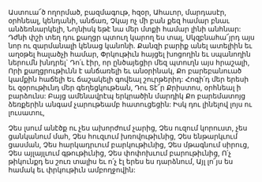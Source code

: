 
Աստուա՜ծ ողորմած, բազմագութ, հզօր,
Ահաւոր, մարդասէր, օրհնեալ, կենդանի, անճառ,
Չկայ ոչ մի բան քեզ համար բնաւ անձեռնարկելի,
Նոյնիսկ եթէ նա մեր մտքի համար լինի անհնար:
Դժնի փշի տեղ դու քաղցր պտուղ կարող ես տալ,
Սկզբնահա՜յրդ այս նոր ու զարմանալի կենաց
կանոնի.
Քանզի բարիք անել ատելիին եւ աղօթել հալածչի
համար,
Փրկութիւն հայցել խոցողին եւ սպանողին
ներումն խնդրել`
Դո՛ւ էիր, որ ընծայեցիր մեզ պտուղն այս հրաշալի,
Որի քաղցրութիւնն է անճառելի եւ անօրինակ,
Քո բարեբանուած կամքին հաճելի
Եւ ճաշակելի գովեալ շուրթերիդ:
Հոգի՛դ մեր երեսի եւ զօրութիւնդ մեր
գեղեցկութեան,
Դու Տէ՜ր Քրիստոս, օրհնեալ ի բարձունս:
Բայց ամենավրէպ երկրածին մարդիկ
Քո բարեմատոյց ձեռքերին անգամ չարութեամբ
հատուցեցին:
Իսկ դու լինելով լոյս ու լուսատու,


Չես լսում անէծք ու չես ախորժում չարից,
Չես ուզում կորուստ, չես ցանկանում մահ,
Չես հուզւում խռովութիւնից,
Չես ենթարկւում ցասման,
Չես հարկադրւում բարկութիւնից,
Չես մթագնում սիրուց,
Չես այլայլւում գթութիւնից,
Չես փոփոխւում բարութիւնից,
Ո՛չ թիկունքդ ես շուռ տալիս եւ ո՛չ էլ երես ես
դարձնում,
Այլ լո՜յս ես համակ եւ փրկութիւն ամբողջովին:
